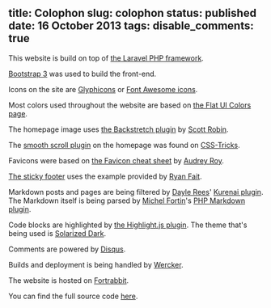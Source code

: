 title: Colophon
slug: colophon
status: published
date: 16 October 2013
tags:
disable_comments: true
-------
This website is build on top of [the Laravel PHP framework](http://laravel.com/).

[Bootstrap 3](http://getbootstrap.com/) was used to build the front-end.

Icons on the site are [Glyphicons](http://getbootstrap.com/components/#glyphicons) or [Font Awesome icons](http://fortawesome.github.io/Font-Awesome/).

Most colors used throughout the website are based on [the Flat UI Colors page](http://flatuicolors.com/).

The homepage image uses [the Backstretch plugin](http://srobbin.com/jquery-plugins/backstretch/) by [Scott Robin](http://srobbin.com/).

The [smooth scroll plugin](http://css-tricks.com/snippets/jquery/smooth-scrolling/) on the homepage was found on [CSS-Tricks](http://css-tricks.com/).

Favicons were based on [the Favicon cheat sheet](https://github.com/audreyr/favicon-cheat-sheet) by [Audrey Roy](http://www.audreymroy.com/).

[The sticky footer](http://ryanfait.com/sticky-footer/) uses the example provided by [Ryan Fait](http://ryanfait.com/).

Markdown posts and pages are being filtered by [Dayle Rees](http://daylerees.com/)' [Kurenai plugin](https://github.com/daylerees/kurenai). The Markdown itself is being parsed by [Michel Fortin](http://michelf.ca/home/)'s [PHP Markdown plugin](https://github.com/michelf/php-markdown).

Code blocks are highlighted by [the Highlight.js plugin](http://softwaremaniacs.org/soft/highlight/en/). The theme that's being used is [Solarized Dark](http://ethanschoonover.com/solarized).

Comments are powered by [Disqus](http://disqus.com/).

Builds and deployment is being handled by [Wercker](http://wercker.com/).

The website is hosted on [Fortrabbit](http://fortrabbit.com/).

You can find the full source code [here](https://github.com/driesvints/driesvints.com).